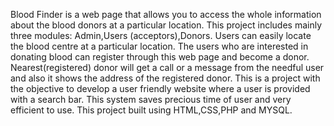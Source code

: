 Blood Finder is a web page that allows you to access the whole information about the blood donors at a particular location.
This project includes mainly three modules: Admin,Users (acceptors),Donors. Users can easily locate the blood centre at a particular location.
The users who are interested in donating blood can register through this web page and become a donor.
Nearest(registered) donor will get a call or a message from the needful user and also it shows the address of the registered donor.
This is a project with the objective to develop a user friendly website where a user is provided with a search bar. This system saves precious time of user and very efficient to use.
This project built using HTML,CSS,PHP and MYSQL.
